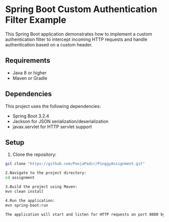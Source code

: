 # Spring Boot Custom Authentication Filter Example

This Spring Boot application demonstrates how to implement a custom authentication filter to intercept incoming HTTP requests and handle authentication based on a custom header.

## Requirements

- Java 8 or higher
- Maven or Gradle

## Dependencies

This project uses the following dependencies:

- Spring Boot 3.2.4
- Jackson for JSON serialization/deserialization
- javax.servlet for HTTP servlet support

## Setup

1. Clone the repository:

```bash
git clone "https://github.com/PoojaPadir/PinggyAssignment.git"

2.Navigate to the project directory:
cd assignment

3.Build the project using Maven:
mvn clean install

4.Run the application:
mvn spring-boot:run

The application will start and listen for HTTP requests on port 8080 by default.
